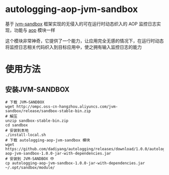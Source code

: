# autologging-aop-jvm-sandbox

基于 [jvm-sandbox](https://github.com/alibaba/jvm-sandbox) 框架实现的无侵入的可在运行时动态织入的 AOP 监控日志实现，功能与 [aop](../autologging-aop) 模块一样

这个模块非常神奇，它提供了一个能力，让应用完全无感的情况下，在运行时动态将监控日志相关代码织入到目标应用中，使之拥有输入监控日志的能力

# 使用方法

## 安装JVM-SANDBOX

```shell script
# 下载 JVM—SANDBOX
wget http://ompc.oss-cn-hangzhou.aliyuncs.com/jvm-sandbox/release/sandbox-stable-bin.zip
# 解压
unzip sandbox-stable-bin.zip
cd sandbox
# 安装到本地
./install-local.sh
# 下载 autologging-aop-jvm-sandbox 模块
wget https://github.com/dadiyang/autologging/releases/download/1.0.0/autologging-aop-jvm-sandbox-1.0.0-jar-with-dependencies.jar
# 安装到 JVM-SANDBOX 中
cp autologging-aop-jvm-sandbox-1.0.0-jar-with-dependencies.jar ~/.opt/sandbox/module/
```